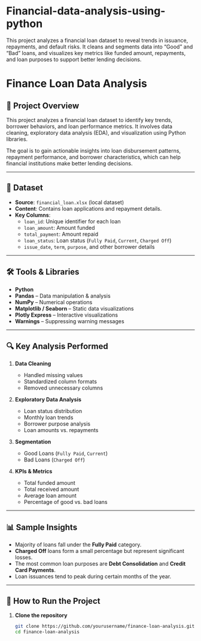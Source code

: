 # Financial-data-analysis-using-python
This project analyzes a financial loan dataset to reveal trends in issuance, repayments, and default risks. It cleans and segments data into “Good” and “Bad” loans, and visualizes key metrics like funded amount, repayments, and loan purposes to support better lending decisions.
# Finance Loan Data Analysis

## 📌 Project Overview
This project analyzes a financial loan dataset to identify key trends, borrower behaviors, and loan performance metrics. It involves data cleaning, exploratory data analysis (EDA), and visualization using Python libraries.

The goal is to gain actionable insights into loan disbursement patterns, repayment performance, and borrower characteristics, which can help financial institutions make better lending decisions.

---

## 📂 Dataset
- **Source**: `financial_loan.xlsx` (local dataset)
- **Content**: Contains loan applications and repayment details.
- **Key Columns**:
  - `loan_id`: Unique identifier for each loan
  - `loan_amount`: Amount funded
  - `total_payment`: Amount repaid
  - `loan_status`: Loan status (`Fully Paid`, `Current`, `Charged Off`)
  - `issue_date`, `term`, `purpose`, and other borrower details

---

## 🛠 Tools & Libraries
- **Python**
- **Pandas** – Data manipulation & analysis  
- **NumPy** – Numerical operations  
- **Matplotlib / Seaborn** – Static data visualizations  
- **Plotly Express** – Interactive visualizations  
- **Warnings** – Suppressing warning messages

---

## 🔍 Key Analysis Performed
1. **Data Cleaning**
   - Handled missing values
   - Standardized column formats
   - Removed unnecessary columns

2. **Exploratory Data Analysis**
   - Loan status distribution
   - Monthly loan trends
   - Borrower purpose analysis
   - Loan amounts vs. repayments

3. **Segmentation**
   - Good Loans (`Fully Paid`, `Current`)
   - Bad Loans (`Charged Off`)

4. **KPIs & Metrics**
   - Total funded amount
   - Total received amount
   - Average loan amount
   - Percentage of good vs. bad loans

---

## 📊 Sample Insights
- Majority of loans fall under the **Fully Paid** category.
- **Charged Off** loans form a small percentage but represent significant losses.
- The most common loan purposes are **Debt Consolidation** and **Credit Card Payments**.
- Loan issuances tend to peak during certain months of the year.

---

## 🚀 How to Run the Project
1. **Clone the repository**
   ```bash
   git clone https://github.com/yourusername/finance-loan-analysis.git
   cd finance-loan-analysis
